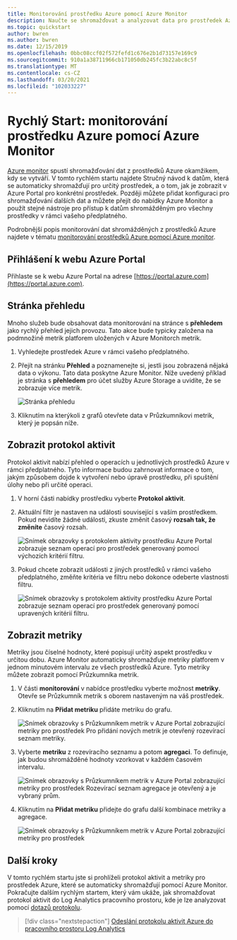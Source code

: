 ```yaml
---
title: Monitorování prostředku Azure pomocí Azure Monitor
description: Naučte se shromažďovat a analyzovat data pro prostředek Azure v Azure Monitor.
ms.topic: quickstart
author: bwren
ms.author: bwren
ms.date: 12/15/2019
ms.openlocfilehash: 0bbc08ccf02f572fefd1c676e2b1d73157e169c9
ms.sourcegitcommit: 910a1a38711966cb171050db245fc3b22abc8c5f
ms.translationtype: MT
ms.contentlocale: cs-CZ
ms.lasthandoff: 03/20/2021
ms.locfileid: "102033227"
---
```

# <a name="quickstart-monitor-an-azure-resource-with-azure-monitor"></a>Rychlý Start: monitorování prostředku Azure pomocí Azure Monitor
[Azure monitor](../overview.md) spustí shromažďování dat z prostředků Azure okamžikem, kdy se vytváří. V tomto rychlém startu najdete Stručný návod k datům, která se automaticky shromažďují pro určitý prostředek, a o tom, jak je zobrazit v Azure Portal pro konkrétní prostředek. Později můžete přidat konfiguraci pro shromažďování dalších dat a můžete přejít do nabídky Azure Monitor a použít stejné nástroje pro přístup k datům shromážděným pro všechny prostředky v rámci vašeho předplatného.

Podrobnější popis monitorování dat shromážděných z prostředků Azure najdete v tématu [monitorování prostředků Azure pomocí Azure monitor](../essentials/monitor-azure-resource.md).


## <a name="sign-in-to-azure-portal"></a>Přihlášení k webu Azure Portal

Přihlaste se k webu Azure Portal na adrese [https://portal.azure.com](https://portal.azure.com). 


## <a name="overview-page"></a>Stránka přehledu
Mnoho služeb bude obsahovat data monitorování na stránce s **přehledem** jako rychlý přehled jejich provozu. Tato akce bude typicky založena na podmnožině metrik platforem uložených v Azure Monitorch metrik.

1. Vyhledejte prostředek Azure v rámci vašeho předplatného.
2. Přejít na stránku **Přehled** a poznamenejte si, jestli jsou zobrazená nějaká data o výkonu. Tato data poskytne Azure Monitor. Níže uvedený příklad je stránka s **přehledem** pro účet služby Azure Storage a uvidíte, že se zobrazuje více metrik.

    ![Stránka přehledu](media/quick-monitor-azure-resource/overview.png)

3. Kliknutím na kterýkoli z grafů otevřete data v Průzkumníkovi metrik, který je popsán níže.

## <a name="view-the-activity-log"></a>Zobrazit protokol aktivit
Protokol aktivit nabízí přehled o operacích u jednotlivých prostředků Azure v rámci předplatného. Tyto informace budou zahrnovat informace o tom, jakým způsobem dojde k vytvoření nebo úpravě prostředku, při spuštění úlohy nebo při určité operaci.

1. V horní části nabídky prostředku vyberte **Protokol aktivit**.
2. Aktuální filtr je nastaven na události související s vaším prostředkem. Pokud nevidíte žádné události, zkuste změnit časový **rozsah tak, že změníte** časový rozsah.

    ![Snímek obrazovky s protokolem aktivity prostředku Azure Portal zobrazuje seznam operací pro prostředek generovaný pomocí výchozích kritérií filtru.](media/quick-monitor-azure-resource/activity-log-resource.png)

4. Pokud chcete zobrazit události z jiných prostředků v rámci vašeho předplatného, změňte kritéria ve filtru nebo dokonce odeberte vlastnosti filtru.

    ![Snímek obrazovky s protokolem aktivity prostředku Azure Portal zobrazuje seznam operací pro prostředek generovaný pomocí upravených kritérií filtru.](media/quick-monitor-azure-resource/activity-log-all.png)



## <a name="view-metrics"></a>Zobrazit metriky
Metriky jsou číselné hodnoty, které popisují určitý aspekt prostředku v určitou dobu. Azure Monitor automaticky shromažďuje metriky platforem v jednom minutovém intervalu ze všech prostředků Azure. Tyto metriky můžete zobrazit pomocí Průzkumníka metrik.

1. V části **monitorování** v nabídce prostředku vyberte možnost **metriky**. Otevře se Průzkumník metrik s oborem nastaveným na váš prostředek.
2. Kliknutím na **Přidat metriku** přidáte metriku do grafu.
   
   ![Snímek obrazovky s Průzkumníkem metrik v Azure Portal zobrazující metriky pro prostředek Pro přidání nových metrik je otevřený rozevírací seznam metriky.](media/quick-monitor-azure-resource/metrics-explorer-01.png)
   
4. Vyberte **metriku** z rozevíracího seznamu a potom **agregaci**. To definuje, jak budou shromážděné hodnoty vzorkovat v každém časovém intervalu.

    ![Snímek obrazovky s Průzkumníkem metrik v Azure Portal zobrazující metriky pro prostředek Rozevírací seznam agregace je otevřený a je vybraný prům.](media/quick-monitor-azure-resource/metrics-explorer-02.png)

5. Kliknutím na **Přidat metriku** přidejte do grafu další kombinace metriky a agregace.

    ![Snímek obrazovky s Průzkumníkem metrik v Azure Portal zobrazující metriky pro prostředek](media/quick-monitor-azure-resource/metrics-explorer-03.png)



## <a name="next-steps"></a>Další kroky
V tomto rychlém startu jste si prohlíželi protokol aktivit a metriky pro prostředek Azure, které se automaticky shromažďují pomocí Azure Monitor. Pokračujte dalším rychlým startem, který vám ukáže, jak shromažďovat protokol aktivit do Log Analytics pracovního prostoru, kde je lze analyzovat pomocí [dotazů protokolu](../logs/log-query-overview.md).

> [!div class="nextstepaction"]
> [Odeslání protokolu aktivit Azure do pracovního prostoru Log Analytics](./quick-collect-activity-log-portal.md)